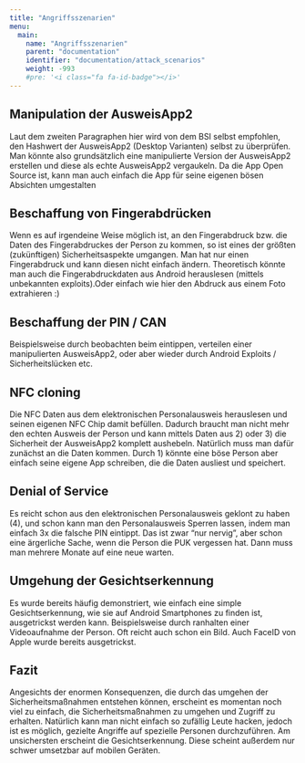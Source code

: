 ```yaml
---
title: "Angriffsszenarien"
menu:
  main:
    name: "Angriffsszenarien"
    parent: "documentation"
    identifier: "documentation/attack_scenarios"
    weight: -993
    #pre: '<i class="fa fa-id-badge"></i>'
---
```



## Manipulation der AusweisApp2

Laut dem zweiten Paragraphen hier wird von dem BSI selbst empfohlen, den Hashwert der AusweisApp2 (Desktop Varianten) selbst zu überprüfen. Man könnte also grundsätzlich eine manipulierte Version der AusweisApp2 erstellen und diese als echte AusweisApp2 vergaukeln. Da die App Open Source ist, kann man auch einfach die App für seine eigenen bösen Absichten umgestalten

## Beschaffung von Fingerabdrücken

Wenn es auf irgendeine Weise möglich ist, an den Fingerabdruck bzw. die Daten des Fingerabdruckes der Person zu kommen, so ist eines der größten (zukünftigen) Sicherheitsaspekte umgangen. Man hat nur einen Fingerabdruck und kann diesen nicht einfach ändern. Theoretisch könnte man auch die Fingerabdruckdaten aus Android herauslesen (mittels unbekannten exploits).Oder einfach wie hier den Abdruck aus einem Foto extrahieren :)


## Beschaffung der PIN / CAN

Beispielsweise durch beobachten beim eintippen, verteilen einer manipulierten AusweisApp2, oder aber wieder durch Android Exploits / Sicherheitslücken etc.

## NFC cloning

Die NFC Daten aus dem elektronischen Personalausweis herauslesen und seinen eigenen NFC Chip damit befüllen. Dadurch braucht man nicht mehr den echten Ausweis der Person und kann mittels Daten aus 2) oder 3) die Sicherheit der AusweisApp2 komplett aushebeln. Natürlich muss man dafür zunächst an die Daten kommen. Durch 1) könnte eine böse Person aber einfach seine eigene App schreiben, die die Daten ausliest und speichert.

## Denial of Service

Es reicht schon aus den elektronischen Personalausweis geklont zu haben (4), und schon kann man den Personalausweis Sperren lassen, indem man einfach 3x die falsche PIN eintippt. Das ist zwar “nur nervig”, aber schon eine ärgerliche Sache, wenn die Person die PUK vergessen hat. Dann muss man mehrere Monate auf eine neue warten.

## Umgehung der Gesichtserkennung

Es wurde bereits häufig demonstriert, wie einfach eine simple Gesichtserkennung, wie sie auf Android Smartphones zu finden ist, ausgetrickst werden kann. Beispielsweise durch ranhalten einer Videoaufnahme der Person. Oft reicht auch schon ein Bild. Auch FaceID von Apple wurde bereits ausgetrickst.

## Fazit

Angesichts der enormen Konsequenzen, die durch das umgehen der Sicherheitsmaßnahmen  entstehen können, erscheint es momentan noch viel zu einfach, die Sicherheitsmaßnahmen zu umgehen und Zugriff zu erhalten. Natürlich kann man nicht einfach so zufällig Leute hacken, jedoch ist es möglich, gezielte Angriffe auf spezielle Personen durchzuführen.
Am unsichersten erscheint die Gesichtserkennung. Diese scheint außerdem nur schwer umsetzbar auf mobilen Geräten.

